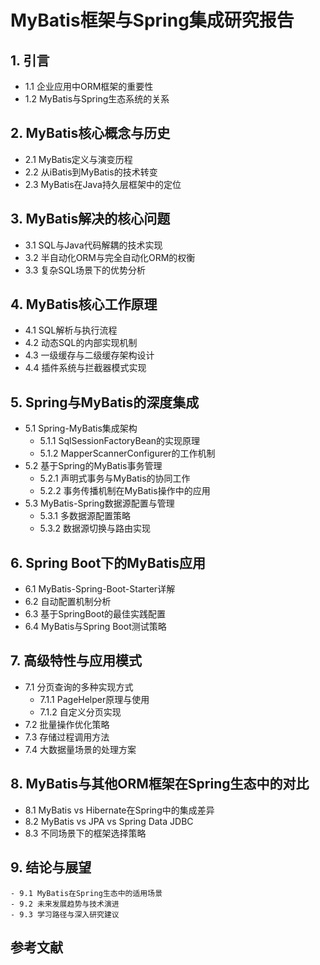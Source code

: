 # MyBatis框架与Spring集成研究报告

## 1. 引言
   - 1.1 企业应用中ORM框架的重要性
   - 1.2 MyBatis与Spring生态系统的关系

## 2. MyBatis核心概念与历史
   - 2.1 MyBatis定义与演变历程
   - 2.2 从iBatis到MyBatis的技术转变
   - 2.3 MyBatis在Java持久层框架中的定位

## 3. MyBatis解决的核心问题
   - 3.1 SQL与Java代码解耦的技术实现
   - 3.2 半自动化ORM与完全自动化ORM的权衡
   - 3.3 复杂SQL场景下的优势分析

## 4. MyBatis核心工作原理
   - 4.1 SQL解析与执行流程
   - 4.2 动态SQL的内部实现机制
   - 4.3 一级缓存与二级缓存架构设计
   - 4.4 插件系统与拦截器模式实现

## 5. Spring与MyBatis的深度集成
   - 5.1 Spring-MyBatis集成架构
      - 5.1.1 SqlSessionFactoryBean的实现原理
      - 5.1.2 MapperScannerConfigurer的工作机制
   - 5.2 基于Spring的MyBatis事务管理
      - 5.2.1 声明式事务与MyBatis的协同工作
      - 5.2.2 事务传播机制在MyBatis操作中的应用
   - 5.3 MyBatis-Spring数据源配置与管理
      - 5.3.1 多数据源配置策略
      - 5.3.2 数据源切换与路由实现

## 6. Spring Boot下的MyBatis应用
   - 6.1 MyBatis-Spring-Boot-Starter详解
   - 6.2 自动配置机制分析
   - 6.3 基于SpringBoot的最佳实践配置
   - 6.4 MyBatis与Spring Boot测试策略

## 7. 高级特性与应用模式
   - 7.1 分页查询的多种实现方式
      - 7.1.1 PageHelper原理与使用
      - 7.1.2 自定义分页实现
   - 7.2 批量操作优化策略
   - 7.3 存储过程调用方法
   - 7.4 大数据量场景的处理方案

## 8. MyBatis与其他ORM框架在Spring生态中的对比
   - 8.1 MyBatis vs Hibernate在Spring中的集成差异
   - 8.2 MyBatis vs JPA vs Spring Data JDBC
   - 8.3 不同场景下的框架选择策略

## 9. 结论与展望
    - 9.1 MyBatis在Spring生态中的适用场景
    - 9.2 未来发展趋势与技术演进
    - 9.3 学习路径与深入研究建议

## 参考文献
